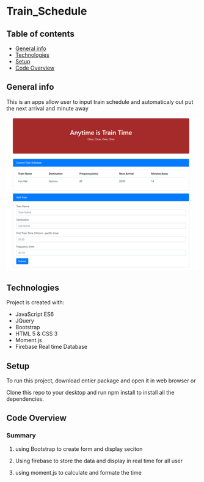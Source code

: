 # Train_Schedule

## Table of contents

- [General info](#general-info)
- [Technologies](#technologies)
- [Setup](#setup)
- [Code Overview](#Code-Overview)

## General info

This is an apps allow user to input train schedule and automaticaly out put the next arrival and minute away

![Image](https://github.com/elvykiung/Train_Schedule/blob/master/final.PNG?raw=true)

## Technologies

Project is created with:

- JavaScript ES6
- JQuery
- Bootstrap
- HTML 5 & CSS 3
- Moment.js
- Firebase Real time Database

## Setup

To run this project, download entier package and open it in web browser or

Clone this repo to your desktop and run npm install to install all the dependencies.

## Code Overview

### Summary

1. using Bootstrap to create form and display seciton

2. Using firebase to store the data and display in real time for all user

3. using moment.js to calculate and formate the time
